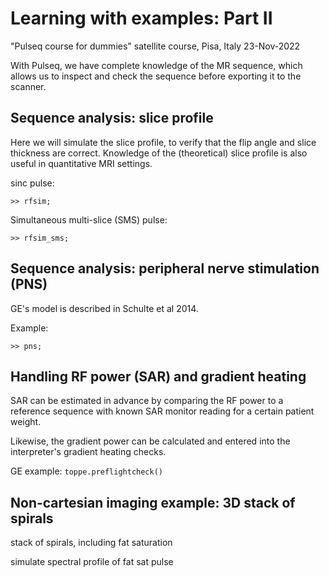 # Learning with examples: Part II

"Pulseq course for dummies" satellite course, Pisa, Italy 23-Nov-2022

With Pulseq, we have complete knowledge of the MR sequence, which
allows us to inspect and check the sequence before exporting it to the scanner.


## Sequence analysis: slice profile


Here we will simulate the slice profile, to
verify that the flip angle and slice thickness are correct.
Knowledge of the (theoretical) slice profile is also useful in quantitative MRI settings.

sinc pulse:
```
>> rfsim;
```

Simultaneous multi-slice (SMS) pulse:
```
>> rfsim_sms;
```


## Sequence analysis: peripheral nerve stimulation (PNS)

GE's model is described in Schulte et al 2014.

Example:
```
>> pns;
```


## Handling RF power (SAR) and gradient heating

SAR can be estimated in advance by comparing the RF power 
to a reference sequence with known SAR monitor reading for a certain patient weight.

Likewise, the gradient power can be calculated and entered into the
interpreter's gradient heating checks.

GE example:
`toppe.preflightcheck()`




## Non-cartesian imaging example: 3D stack of spirals

stack of spirals, including fat saturation

simulate spectral profile of fat sat pulse

